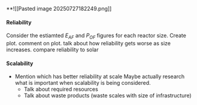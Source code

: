 **![[Pasted image 20250727182249.png]]

#### Reliability
Consider the estiamted $E_{AF}$ and $P_{OF}$ figures for each reactor size. Create plot. comment on plot. talk about how reliability gets worse as size increases. compare reliability to solar


#### Scalability
- Mention which has better reliability at scale
Maybe actually research what is important when scalability is being considered. 
	- Talk about required resources
	- Talk about waste products (waste scales with size of infrastructure)
